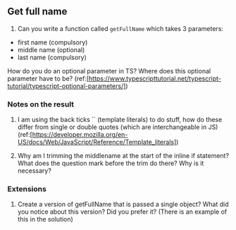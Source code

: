 ## Get full name

1. Can you write a function called `getFullName` which takes 3 parameters:

- first name (compulsory)
- middle name (optional)
- last name (compulsory)

How do you do an optional parameter in TS? Where does this optional parameter have to be? (ref:[https://www.typescripttutorial.net/typescript-tutorial/typescript-optional-parameters/])

### Notes on the result

1. I am using the back ticks \`\` (template literals) to do stuff, how do these differ from single or double quotes (which are interchangeable in JS) (ref:[https://developer.mozilla.org/en-US/docs/Web/JavaScript/Reference/Template_literals])

2. Why am I trimming the middlename at the start of the inline if statement? What does the question mark before the trim do there? Why is it necessary?

### Extensions

1. Create a version of getFullName that is passed a single object? What did you notice about this version? Did you prefer it? (There is an example of this in the solution)
